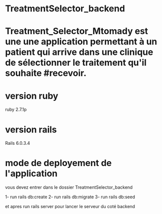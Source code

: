 # TreatmentSelector_backend
# Treatment_Selector_Mtomady est une  une application permettant à un patient qui arrive dans une clinique de sélectionner le traitement qu'il souhaite #recevoir.

# version ruby 
ruby 2.7.1p

# version rails
 Rails 6.0.3.4

# mode de  deployement de l'application
vous devez entrer dans le dossier TreatmentSelector_backend

  1- run rails db:create
  2- run rails db:migrate
  3- run rails db:seed

et apres run rails server pour lancer le serveur du coté backend